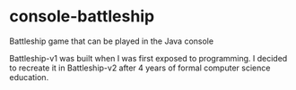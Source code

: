 # console-battleship
Battleship game that can be played in the Java console

Battleship-v1 was built when I was first exposed to programming. I decided to
recreate it in Battleship-v2 after 4 years of formal computer science education.
